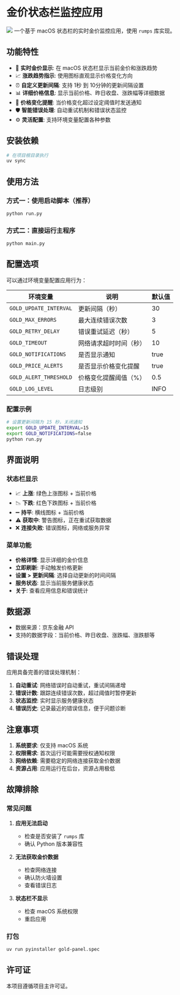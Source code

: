 # 金价状态栏监控应用

![](https://miclon-job.oss-cn-hangzhou.aliyuncs.com/img/企业微信截图_979eb653-c9f4-4200-bcaf-64cda968f062.png)
一个基于 macOS 状态栏的实时金价监控应用，使用 `rumps` 库实现。

## 功能特性

- 🔄 **实时金价显示**: 在 macOS 状态栏显示当前金价和涨跌趋势
- 📈 **涨跌趋势指示**: 使用图标直观显示价格变化方向
- ⏰ **自定义更新间隔**: 支持 1秒 到 10分钟的更新间隔设置
- 📊 **详细价格信息**: 显示当前价格、昨日收盘、涨跌幅等详细数据
- 🔔 **价格变化提醒**: 当价格变化超过设定阈值时发送通知
- 🛡️ **智能错误处理**: 自动重试机制和错误状态监控
- ⚙️ **灵活配置**: 支持环境变量配置各种参数


## 安装依赖

```bash
# 在项目根目录执行
uv sync
```

## 使用方法

### 方式一：使用启动脚本（推荐）

```bash
python run.py
```

### 方式二：直接运行主程序

```bash
python main.py
```

## 配置选项

可以通过环境变量配置应用行为：

| 环境变量 | 说明 | 默认值 |
|---------|------|--------|
| `GOLD_UPDATE_INTERVAL` | 更新间隔（秒） | 30 |
| `GOLD_MAX_ERRORS` | 最大连续错误次数 | 3 |
| `GOLD_RETRY_DELAY` | 错误重试延迟（秒） | 5 |
| `GOLD_TIMEOUT` | 网络请求超时时间（秒） | 10 |
| `GOLD_NOTIFICATIONS` | 是否显示通知 | true |
| `GOLD_PRICE_ALERTS` | 是否显示价格变化提醒 | true |
| `GOLD_ALERT_THRESHOLD` | 价格变化提醒阈值（%） | 0.5 |
| `GOLD_LOG_LEVEL` | 日志级别 | INFO |

### 配置示例

```bash
# 设置更新间隔为 15 秒，关闭通知
export GOLD_UPDATE_INTERVAL=15
export GOLD_NOTIFICATIONS=false
python run.py
```

## 界面说明

### 状态栏显示

- 📈 **上涨**: 绿色上涨图标 + 当前价格
- 📉 **下跌**: 红色下跌图标 + 当前价格  
- ➖ **持平**: 横线图标 + 当前价格
- ⚠️ **获取中**: 警告图标，正在重试获取数据
- ❌ **连接失败**: 错误图标，网络或服务异常

### 菜单功能

- **价格详情**: 显示详细的金价信息
- **立即刷新**: 手动触发价格更新
- **设置 > 更新间隔**: 选择自动更新的时间间隔
- **服务状态**: 显示当前服务健康状态
- **关于**: 查看应用信息和错误统计

## 数据源

- 数据来源：京东金融 API
- 支持的数据字段：当前价格、昨日收盘、涨跌幅、涨跌额等

## 错误处理

应用具备完善的错误处理机制：

1. **自动重试**: 网络错误时自动重试，重试间隔递增
2. **错误计数**: 跟踪连续错误次数，超过阈值时暂停更新
3. **状态监控**: 实时显示服务健康状态
4. **错误历史**: 记录最近的错误信息，便于问题诊断

## 注意事项

1. **系统要求**: 仅支持 macOS 系统
2. **权限需求**: 首次运行可能需要授权通知权限
3. **网络依赖**: 需要稳定的网络连接获取金价数据
4. **资源占用**: 应用运行在后台，资源占用极低

## 故障排除

### 常见问题

1. **应用无法启动**
   - 检查是否安装了 `rumps` 库
   - 确认 Python 版本兼容性

2. **无法获取金价数据**
   - 检查网络连接
   - 确认防火墙设置
   - 查看错误日志

3. **状态栏不显示**
   - 检查 macOS 系统权限
   - 重启应用

### 打包

```bash
uv run pyinstaller gold-panel.spec
```

## 许可证

本项目遵循项目主许可证。
